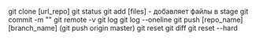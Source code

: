 git clone [url_repo]
git status
git add [files] - добавляет файлы в stage
git commit -m ""
git remote -v
git log
git log --oneline
git push [repo_name] [branch_name] (git push origin master)
git reset
git diff
git reset --hard
